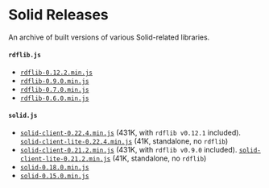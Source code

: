 # Solid Releases
An archive of built versions of various Solid-related libraries.

#### `rdflib.js`

* [`rdflib-0.12.2.min.js`](https://solid.github.io/releases/rdflib.js/rdflib-0.12.2.min.js)
* [`rdflib-0.9.0.min.js`](https://solid.github.io/releases/rdflib.js/rdflib-0.9.0.min.js)
* [`rdflib-0.7.0.min.js`](https://solid.github.io/releases/rdflib.js/rdflib-0.7.0.min.js)
* [`rdflib-0.6.0.min.js`](https://solid.github.io/releases/rdflib.js/rdflib-0.6.0.min.js)

#### `solid.js`
* [`solid-client-0.22.4.min.js`](https://solid.github.io/releases/solid.js/solid-0.22.4.min.js)
  (431K, with `rdflib v0.12.1` included).
  [`solid-client-lite-0.22.4.min.js`](https://solid.github.io/releases/solid.js/solid-client-lite-0.22.4.min.js) (41K, standalone, no `rdflib`)
* [`solid-client-0.21.2.min.js`](https://solid.github.io/releases/solid.js/solid-0.21.2.min.js)
  (431K, with `rdflib v0.9.0` included).
  [`solid-client-lite-0.21.2.min.js`](https://solid.github.io/releases/solid.js/solid-client-lite-0.21.2.min.js) (41K, standalone, no `rdflib`)
* [`solid-0.18.0.min.js`](https://solid.github.io/releases/solid.js/solid-0.18.0.min.js)
* [`solid-0.15.0.min.js`](https://solid.github.io/releases/solid.js/solid-0.15.0.min.js)

